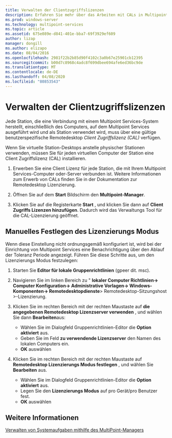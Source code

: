 ```yaml
---
title: Verwalten der Clientzugriffslizenzen
description: Erfahren Sie mehr über das Arbeiten mit CALs in Multipoint Services
ms.prod: windows-server
ms.technology: multipoint-services
ms.topic: article
ms.assetid: 675e089e-d841-401e-bba7-69f3929ef609
author: lizap
manager: dongill
ms.author: elizapo
ms.date: 08/04/2016
ms.openlocfilehash: 2981f22b2b85d90f4102c3a0b67e25901cb12395
ms.sourcegitcommit: b00d7c8968c4adc8f699dbee694afe6ed36bc9de
ms.translationtype: MT
ms.contentlocale: de-DE
ms.lasthandoff: 04/08/2020
ms.locfileid: "80853543"
---
```

# <a name="manage-client-access-licenses"></a>Verwalten der Clientzugriffslizenzen
Jede Station, die eine Verbindung mit einem Multipoint Services-System herstellt, einschließlich des Computers, auf dem Multipoint Services ausgeführt wird und als Station verwendet wird, muss über eine gültige benutzerspezifische Remotedesktop *Client Zugriffslizenz (CAL)* verfügen.

Wenn Sie virtuelle Station-Desktops anstelle physischer Stationen verwenden, müssen Sie für jeden virtuellen Computer der Station eine Client Zugriffslizenz (CAL) installieren.  
  
1.  Erwerben Sie eine Client Lizenz für jede Station, die mit Ihrem Multipoint Services-Computer oder-Server verbunden ist. Weitere Informationen zum Erwerb von CALs finden Sie in der Dokumentation zur Remotedesktop Lizenzierung. 

2.  Öffnen Sie auf dem **Start** Bildschirm den **Multipoint-Manager**.  
  
3.  Klicken Sie auf die Registerkarte **Start** , und klicken Sie dann auf **Client Zugriffs Lizenzen hinzufügen**.  Dadurch wird das Verwaltungs Tool für die CAL-Lizenzierung geöffnet.

## <a name="set-the-licensing-mode-manually"></a>Manuelles Festlegen des Lizenzierungs Modus
Wenn diese Einstellung nicht ordnungsgemäß konfiguriert ist, wird bei der Einrichtung von Multipoint Services eine Benachrichtigung über den Ablauf der Toleranz Periode angezeigt. Führen Sie diese Schritte aus, um den Lizenzierungs Modus festzulegen:

1. Starten Sie **Editor für lokale Gruppenrichtlinien** (gpeer dit. msc).

2. Navigieren Sie im linken Bereich zu " **lokaler Computer Richtlinien-> Computer Konfiguration-> Administrative Vorlagen-> Windows-Komponenten-> Remotedesktopdienste**> Remotedesktop-Sitzungshost >-Lizenzierung.

3. Klicken Sie im rechten Bereich mit der rechten Maustaste auf **die angegebenen Remotedesktop Lizenzserver verwenden** , und wählen Sie dann **Bearbeiten**aus:
   - Wählen Sie im Dialogfeld Gruppenrichtlinien-Editor die **Option aktiviert** aus.
   - Geben Sie im Feld **zu verwendende Lizenzserver** den Namen des lokalen Computers ein.
   - **OK** auswählen
  
4. Klicken Sie im rechten Bereich mit der rechten Maustaste auf **Remotedesktop Lizenzierungs Modus festlegen** , und wählen Sie **Bearbeiten** aus.
   - Wählen Sie im Dialogfeld Gruppenrichtlinien-Editor die **Option aktiviert** aus.
   - Legen Sie den **Lizenzierungs Modus** auf pro Gerät/pro Benutzer fest.
   - **OK** auswählen 

  
## <a name="see-also"></a>Weitere Informationen  
[Verwalten von Systemaufgaben mithilfe des MultiPoint-Managers](Manage-System-Tasks-Using-MultiPoint-Manager.md)

